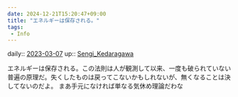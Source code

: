 ```yaml
---
date: 2024-12-21T15:20:47+09:00
title: "エネルギーは保存される。"
tags:
 - Info
---
```


daily:: [2023-03-07](/Daily_Note/2023-03-07.md)
up:: [Sengi_Kedaragawa](Bar/Novel/Nacaria/Sengi_Kedaragawa.md)

エネルギーは保存される。この法則は人が観測して以来、一度も破られていない普遍の原理だ。失くしたものは戻ってこないかもしれないが、無くなることは決してないのだよ。
まあ手元になければ単なる気休め理論だわな